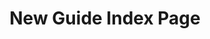 ---
_schema: guide-page
title: New Guide Index Page
description:
topper:
  _bookshop_name: design-system/topper/hero
  label: ""
  background_image: ""
  alt_text: ""
  heading:
    - text: Heading
      highlight: ""
  subheading: Subheading.
  body_text: ""
  styles:
    vibe: down-to-business
    background_c:
    gradient_1:
    gradient_2:
    gradient_3:
    heading_c:
    enable_blend: false
    enable_pattern: false
    tint_opacity: "0.5"
    container_margin:
cascade:
  secondary_nav:
    title:
    menu_id:
content_blocks:
  - _bookshop_name: design-system/section/dummy
    text: text
uuid:
type: guide
_unlisted: true
---